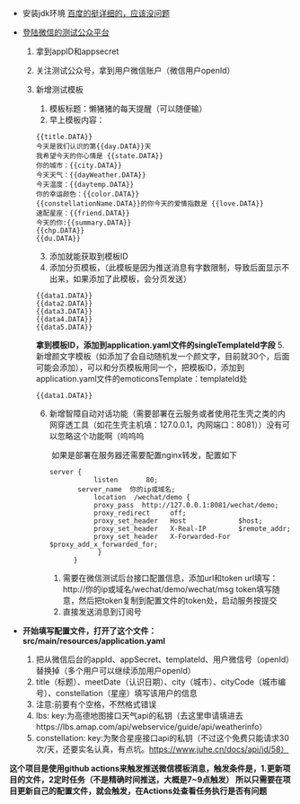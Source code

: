 * 安装jdk环境
[百度的挺详细的，应该没问题](https://blog.csdn.net/weixin_43583223/article/details/123296163)

* [登陆微信的测试公众平台](http://mp.weixin.qq.com/debug/cgi-bin/sandboxinfo?action=showinfo&t=sandbox/index)
    1. 拿到appID和appsecret
    2. 关注测试公众号，拿到用户微信账户（微信用户openId）
    3. 新增测试模板 
       1. 模板标题：懒猪猪的每天提醒（可以随便输）
       2. 早上模板内容：
       ```
       {{title.DATA}}
       今天是我们认识的第{{day.DATA}}天
       我希望今天的你心情是 {{state.DATA}}
       你的城市：{{city.DATA}}
       今天天气：{{dayWeather.DATA}}
       今天温度：{{daytemp.DATA}}
       你的幸运颜色：{{color.DATA}}
       {{constellationName.DATA}}的你今天的爱情指数是 {{love.DATA}}
       速配星座：{{friend.DATA}}
       今天的你:{{summary.DATA}}
       {{chp.DATA}}
       {{du.DATA}}
       ```
       3. 添加就能获取到模板ID
       4. 添加分页模板，（此模板是因为推送消息有字数限制，导致后面显示不出来，如果添加了此模板，会分页发送）
       
       ```
       {{data1.DATA}}
       {{data2.DATA}}
       {{data3.DATA}}
       {{data4.DATA}}
       {{data5.DATA}}
       ```
       **拿到模板ID，添加到application.yaml文件的singleTemplateId字段**
       5. 新增颜文字模板（如添加了会自动随机发一个颜文字，目前就30个，后面可能会添加），可以和分页模板用同一个，把模板ID，添加到application.yaml文件的emoticonsTemplate：templateId处
       ```
       {{data1.DATA}}
       ```
       6. 新增智障自动对话功能（需要部署在云服务或者使用花生壳之类的内网穿透工具（如花生壳主机填：127.0.0.1，内网端口：8081））没有可以忽略这个功能啊（呜呜呜
          
          ​	如果是部署在服务器还需要配置nginx转发，配置如下
          
          ```
          server {
                     listen       80;
                 server_name  你的ip或域名;
                     location  /wechat/demo {
                     proxy_pass  http://127.0.0.1:8081/wechat/demo;
                     proxy_redirect     off;
                     proxy_set_header   Host             $host;
                     proxy_set_header   X-Real-IP        $remote_addr;
                     proxy_set_header   X-Forwarded-For  $proxy_add_x_forwarded_for;
                      }
                }
          ```
          1. 需要在微信测试后台接口配置信息，添加url和token
             url填写：http://你的ip或域名/wechat/demo/wechat/msg
             token填写随意，然后把token复制到配置文件的token处，启动服务按提交
          2. 直接发送消息到订阅号
    
* **开始填写配置文件，打开了这个文件：src/main/resources/application.yaml**
    
    1. 把从微信后台的appId、appSecret、templateId、用户微信号（openId）替换掉（多个用户可以继续添加用户openId）
    2. title（标题）、meetDate（认识日期）、city（城市）、cityCode（城市编号）、constellation（星座）填写该用户的信息
    3. 注意:前要有个空格，不然格式错误
    4. lbs:
        key:为高德地图接口天气api的私钥（去这里申请填进去https://lbs.amap.com/api/webservice/guide/api/weatherinfo）
    5. constellation: 
    key:为聚合星座接口api的私钥（不过这个免费只能请求30次/天，还要实名认真，有点坑。https://www.juhe.cn/docs/api/id/58）
    
**这个项目是使用github actions来触发推送微信模板消息，触发条件是，1.更新项目的文件，2定时任务（不是精确时间推送，大概是7~9点触发）
所以只需要在项目更新自己的配置文件，就会触发，在Actions处查看任务执行是否有问题**
